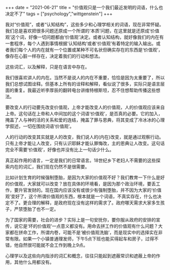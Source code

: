+++ 
date = "2021-06-21"
title = "价值观只是一个我们最近发明的词语，什么也决定不了"
tags = ["psychology","wittgenstein"]
+++

我对“价值观”，或者“认知结构”，这些多少和心理学相关的词语，现在非常怀疑。我们总是喜欢把很多问题还原成一个所谓的‘本质’问题，在这里就是还原成‘价值观’这个词，好像一切问题都由‘价值观’决定。或者认知结构，就好像我们的内在有一套程序，每个人遇到事情根据‘认知结构’或者‘价值观’有着特定的输入输出。或者我们每个人的内在就有一个位置或某种不可名状但确实存在的东西是‘价值观’，像存在心脏一样存在，决定着我们的行动和想法。

这些词汇，以及解释，只是在语言中存在。

我们很喜欢讲人的内在。当然不是说人的内在不重要，恰恰是因为太重要了，所以我们总想试图诠释。但基本上所有的诠释和解释，看似说了很多，实际只是语言层面的重复。我最近听李厚辰的翻转电台讲维特根斯坦，忍不住想帮助传播这些想法。

要改变人的行动要先改变价值观，上帝才能改变人的价值观，人的价值观应该来自上帝。这句话在上帝和人中间加的这个词语‘价值观’，是否真的必要。它的加入，掩盖了人与神的活的关系和爱的连结，掩盖了罪与恩典，将其变成了冷冰冰的心理学叙述，一切在围绕词语‘价值观’。

人的行动的改变其实就是人的改变，我们说人的(内在)改变，就是通过观察行动。只有上帝才能让人改变，只有认识耶稣才能认罪悔改，主的恩典让人改变。这句话完全不需要‘价值观’，好像也并没有比上一句话少什么。

真正起作用的语言，一定是我们的日常语言。18世纪乡下老妇人不需要的这些探索内在的词汇，我们现在仍然不是很需要。

比如计划生育的时候强制堕胎，是因为大家的价值观不好？我们教育一下什么是好的价值观，大家就可以改变？放在具体的环境看，是因为那个政治环境，要丢工作，要升官发财的。现在国内应该没有或很少有强制堕胎，并不因为大家的‘价值观’变好了，这个所谓价值观的东西，根本就是一个词语，不真实存在，什么也决定不了。更合理的解释，是政府现在没有这样的需求了。政府哪天需求大家多生孩子，严禁堕胎了也不一定。

为了国家的需要，社会的进步？实际上是一句安抚你，要你服从政府的安排的宣传，说它是‘坏的价值观’一点意义都没有。用命去拼工作的价值观有什么问题？大家都在拼命工作，所谓内卷，可能不是‘被价值观洗脑’，而是现实中的选择实在非常有限。如果一个小镇普通理发师，下午5点下班也能买得起车和房子，过得不错，他自然很可能就不会工作到晚上9点。

心理学以及这些向内指涉的词汇和概念，往往只能起到遮蔽常识和遮蔽上帝的作用，其他什么用都没有。
